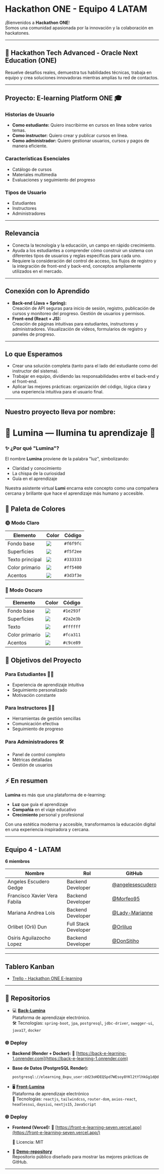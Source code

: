 # Hackathon ONE - Equipo 4 LATAM

¡Bienvenidos a **Hackathon ONE**!  
Somos una comunidad apasionada por la innovación y la colaboración en hackatones.

---

## 🚀 Hackathon Tech Advanced - Oracle Next Education (ONE)

Resuelve desafíos reales, demuestra tus habilidades técnicas, trabaja en equipo y crea soluciones innovadoras mientras amplías tu red de contactos.

---

## Proyecto: E-learning Platform ONE 🎓

### Historias de Usuario

- **Como estudiante:** Quiero inscribirme en cursos en línea sobre varios temas.
- **Como instructor:** Quiero crear y publicar cursos en línea.
- **Como administrador:** Quiero gestionar usuarios, cursos y pagos de manera eficiente.

### Características Esenciales

- Catálogo de cursos
- Materiales multimedia
- Evaluaciones y seguimiento del progreso

### Tipos de Usuario

- Estudiantes
- Instructores
- Administradores

---

## Relevancia

- Conecta la tecnología y la educación, un campo en rápido crecimiento.
- Ayuda a los estudiantes a comprender cómo construir un sistema con diferentes tipos de usuarios y reglas específicas para cada uno.
- Requiere la consideración del control de acceso, los flujos de registro y la integración de front-end y back-end, conceptos ampliamente utilizados en el mercado.

---

## Conexión con lo Aprendido

- **Back-end (Java + Spring):**  
  Creación de API seguras para inicio de sesión, registro, publicación de cursos y monitoreo del progreso. Gestión de usuarios y permisos.
- **Front-end (React + JS):**  
  Creación de páginas intuitivas para estudiantes, instructores y administradores. Visualización de vídeos, formularios de registro y paneles de progreso.

---

## Lo que Esperamos

- Crear una solución completa (tanto para el lado del estudiante como del instructor del sistema).
- Trabajar en equipo, dividiendo las responsabilidades entre el back-end y el front-end.
- Aplicar las mejores prácticas: organización del código, lógica clara y una experiencia intuitiva para el usuario final.

---

## Nuestro proyecto lleva por nombre:
# 🌟 Lumina — Ilumina tu aprendizaje 🌟 

### ✨ ¿Por qué "Lumina"?

El nombre **Lumina** proviene de la palabra "luz", simbolizando:

- Claridad y conocimiento
- La chispa de la curiosidad
- Guía en el aprendizaje

Nuestra asistente virtual **Lumi** encarna este concepto como una compañera cercana y brillante que hace el aprendizaje más humano y accesible.

## 🎨 Paleta de Colores

### 🌞 Modo Claro
| Elemento | Color | Código |
|----------|-------|--------|
| Fondo base | ![](https://img.shields.io/badge/-%23f6f9fc.svg?style=flat&logoColor=white&label=) | `#f6f9fc` |
| Superficies | ![](https://img.shields.io/badge/-%23f5f2ee.svg?style=flat&logoColor=white&label=) | `#f5f2ee` |
| Texto principal | ![](https://img.shields.io/badge/-%23333333.svg?style=flat&logoColor=white&label=) | `#333333` |
| Color primario | ![](https://img.shields.io/badge/-%23ff5400.svg?style=flat&logoColor=white&label=) | `#ff5400` |
| Acentos | ![](https://img.shields.io/badge/-%233d3f3e.svg?style=flat&logoColor=white&label=) | `#3d3f3e` |

### 🌙 Modo Oscuro
| Elemento | Color | Código |
|----------|-------|--------|
| Fondo base | ![](https://img.shields.io/badge/-%231e293f.svg?style=flat&label=) | `#1e293f` |
| Superficies | ![](https://img.shields.io/badge/-%232a2e3b.svg?style=flat&label=) | `#2a2e3b` |
| Texto | ![](https://img.shields.io/badge/-%23ffffff.svg?style=flat&label=) | `#ffffff` |
| Color primario | ![](https://img.shields.io/badge/-%23fca311.svg?style=flat&label=) | `#fca311` |
| Acentos | ![](https://img.shields.io/badge/-%23c9ce89.svg?style=flat&label=) | `#c9ce89` |

## 🚀 Objetivos del Proyecto

### Para Estudiantes 👩‍🎓
- Experiencia de aprendizaje intuitiva
- Seguimiento personalizado
- Motivación constante

### Para Instructores 👨‍🏫
- Herramientas de gestión sencillas
- Comunicación efectiva
- Seguimiento de progreso

### Para Administradores 🛠️
- Panel de control completo
- Métricas detalladas
- Gestión de usuarios

## ⚡️ En resumen
**Lumina** es más que una plataforma de e-learning:
- **Luz** que guía el aprendizaje
- **Compañía** en el viaje educativo
- **Crecimiento** personal y profesional

Con una estética moderna y accesible, transformamos la educación digital en una experiencia inspiradora y cercana.

--- 

## Equipo 4 - LATAM

**6 miembros**

| Nombre                        | Rol                  | GitHub              |
|-------------------------------|----------------------|---------------------|
| Angeles Escudero Gedge        | Backend Developer    | [@angelesescudero](https://github.com/angelesescudero) |
| Francisco Xavier Vera Fabila  | Backend Developer    | [@Morfeo95](https://github.com/Morfeo95) |
| Mariana Andrea Lois           | Backend Developer    | [@Lady-Marianne](https://github.com/Lady-Marianne) |
| Orlibet (Orli) Dun            | Full Stack Developer | [@Orliluq](https://github.com/Orliluq) |
| Osiris Aguilazocho Lopez      | Backend Developer    | [@DonSitiho](https://github.com/DonSitiho) |

---

## Tablero Kanban

- [Trello - Hackathon ONE E-learning](https://trello.com/b/TgmVuCBK/hackaton-one-e-learning)

---

## 🚀 Repositorios

- 💻 [**Back-Lumina**](https://github.com/Hackathon-ONE/Back-E-learning)  
  Plataforma de aprendizaje electrónico.  
  🛠️ Tecnologías: `spring-boot`, `jpa`, `postgresql`, `jdbc-driver`, `swagger-ui`, `java17`, `docker`

### 🌐 Deploy

- **Backend (Render + Docker):**  🔗 [https://back-e-learning-1.onrender.com](https://back-e-learning-1.onrender.com)

- **Base de Datos (PostgreSQL Render):**  
  ```bash
  postgresql://elearning_8xpu_user:dd23oHDEQSpd7WEsoy8YKl2tYlhkGg1d@dpg-d2vdr87diees73e0t6d0-a.oregon-postgres.render.com/elearning_8xpu

- 🖥️ [**Front-Lumina**](https://github.com/Hackathon-ONE/Front-E-learning)  
  Plataforma de aprendizaje electrónico  
  🎨 Tecnologías: `reactjs`, `tailwindcss`, `router-dom`, `axios-react`, `headlessui`, `daysiui`, `nextjs15`, `JavaScript`

### 🌐 Deploy

- **Frontend (Vercel):** 🔗 [https://front-e-learning-seven.vercel.app](https://front-e-learning-seven.vercel.app/)
    
  📄 Licencia: MIT

- 🌟 [**Demo-repository**](https://github.com/Hackathon-ONE/demo-repository)  
  Repositorio público diseñado para mostrar las mejores prácticas de GitHub.

---
